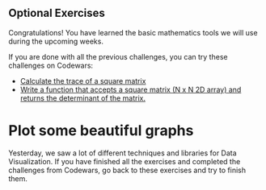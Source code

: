 ## Optional Exercises
Congratulations! You have learned the basic mathematics tools we will use during the upcoming weeks.

If you are done with all the previous challenges, you can try these challenges on Codewars:
- [Calculate the trace of a square matrix](https://www.codewars.com/kata/matrix-trace/train/python)
- [Write a function that accepts a square matrix (N x N 2D array) and returns the determinant of the matrix.](https://www.codewars.com/kata/matrix-determinant/train/python)

# Plot some beautiful graphs
Yesterday, we saw a lot of different techniques and libraries for Data Visualization. If you have finished all the exercises and completed the challenges from Codewars, go back to these exercises and try to finish them.

